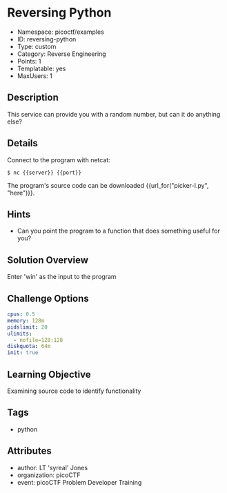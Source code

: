 # Reversing Python

- Namespace: picoctf/examples
- ID: reversing-python
- Type: custom
- Category: Reverse Engineering
- Points: 1
- Templatable: yes
- MaxUsers: 1

## Description

This service can provide you with a random number, but can it do anything else?

## Details

Connect to the program with netcat:

`$ nc {{server}} {{port}}`

The program's source code can be downloaded {{url_for("picker-I.py", "here")}}.

## Hints

- Can you point the program to a function that does something useful for you?

## Solution Overview

Enter 'win' as the input to the program

## Challenge Options

```yaml
cpus: 0.5
memory: 128m
pidslimit: 20
ulimits:
  - nofile=128:128
diskquota: 64m
init: true
```

## Learning Objective

Examining source code to identify functionality

## Tags

- python

## Attributes

- author: LT 'syreal' Jones
- organization: picoCTF
- event: picoCTF Problem Developer Training
